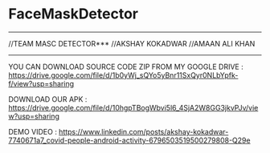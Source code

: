 # FaceMaskDetector
******
//TEAM MASC DETECTOR***
//AKSHAY KOKADWAR 
//AMAAN ALI KHAN 
*******
YOU CAN DOWNLOAD SOURCE CODE ZIP FROM MY GOOGLE DRIVE : https://drive.google.com/file/d/1b0yWj_sQYo5yBnr11SxQyr0NLbYpfk-f/view?usp=sharing

DOWNLOAD OUR APK : https://drive.google.com/file/d/10hgpTBogWbvi5l6_4SjA2W8GG3jkvPJv/view?usp=sharing

DEMO VIDEO : https://www.linkedin.com/posts/akshay-kokadwar-7740671a7_covid-people-android-activity-6796503519500279808-Q29e
